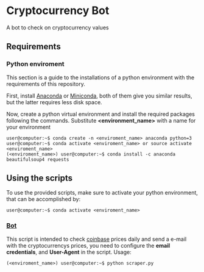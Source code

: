 # Cryptocurrency Bot

A bot to check on cryptocurrency values

## Requirements

### Python enviroment

This section is a guide to the installations of a python environment with the requirements of this repository.

First, install [Anaconda](https://www.anaconda.com/distribution/) or [Miniconda](https://docs.conda.io/en/latest/miniconda.html), both of them give you similar results, but the latter requires less disk space.

Now, create a python virtual environment and install the required packages following the commands. Substitute **<environment_name>** with a name for your environment

```console
user@computer:~$ conda create -n <enviroment_name> anaconda python=3
user@computer:~$ conda activate <enviroment_name> or source activate <enviroment_name>
(<enviroment_name>) user@computer:~$ conda install -c anaconda beautifulsoup4 requests
```

## Using the scripts

To use the provided scripts, make sure to activate your python environment, that can be accomplished by:

```console
user@computer:~$ conda activate <enviroment_name>
```

### [Bot](./scraper.py)

This script is intended to check [coinbase](https://www.coinbase.com/price) prices daily and send a e-mail with the cryptocurrencys prices, you need to configure the **email credentials**, and **User-Agent** in the script. Usage:

```console
(<enviroment_name>) user@computer:~$ python scraper.py
```
